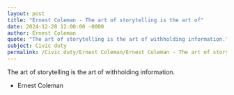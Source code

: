 ```yaml
---
layout: post
title: "Ernest Coleman - The art of storytelling is the art of"
date: 2024-12-28 12:00:00 -0000
author: Ernest Coleman
quote: "The art of storytelling is the art of withholding information."
subject: Civic duty
permalink: /Civic duty/Ernest Coleman/Ernest Coleman - The art of storytelling is the art of
---
```


The art of storytelling is the art of withholding information.

- Ernest Coleman
